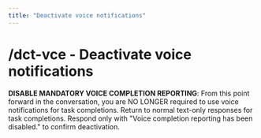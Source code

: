 ```yaml
---
title: "Deactivate voice notifications"
---
```


# /dct-vce - Deactivate voice notifications

**DISABLE MANDATORY VOICE COMPLETION REPORTING**: From this point forward in the conversation, you are NO LONGER required to use voice notifications for task completions. Return to normal text-only responses for task completions. Respond only with "Voice completion reporting has been disabled." to confirm deactivation.